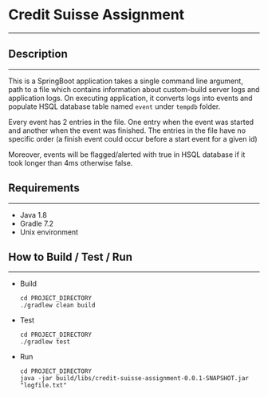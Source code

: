 # Credit Suisse Assignment
____

## Description
____
This is a SpringBoot application takes a single command line argument, path to a file which contains information about custom-build server logs and application logs. On executing application, it converts logs into events and populate HSQL database table named `event` under `tempdb` folder.

Every event has 2 entries in the file. One entry when the event was started and another when the event was finished. The entries in the file have no specific order (a finish event could occur before a start event for a given id)

Moreover, events will be flagged/alerted with true in HSQL database if it took longer than 4ms otherwise false.


## Requirements
____
- Java 1.8
- Gradle 7.2
- Unix environment


## How to Build / Test / Run
____
- Build
    ```
    cd PROJECT_DIRECTORY
    ./gradlew clean build
    ```
- Test
    ```
    cd PROJECT_DIRECTORY
    ./gradlew test
    ```
- Run
    ```
    cd PROJECT_DIRECTORY
    java -jar build/libs/credit-suisse-assignment-0.0.1-SNAPSHOT.jar "logfile.txt"
    ```






